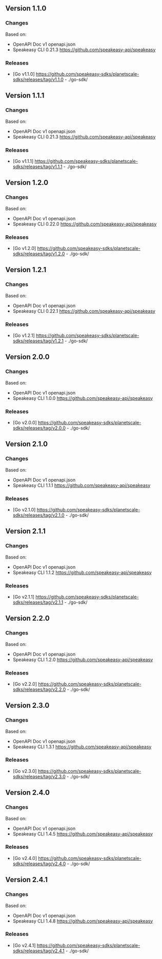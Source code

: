 

## Version 1.1.0
### Changes
Based on:
- OpenAPI Doc v1 openapi.json
- Speakeasy CLI 0.21.3 https://github.com/speakeasy-api/speakeasy
### Releases
- [Go v1.1.0] https://github.com/speakeasy-sdks/planetscale-sdks/releases/tag/v1.1.0 - ./go-sdk/

## Version 1.1.1
### Changes
Based on:
- OpenAPI Doc v1 openapi.json
- Speakeasy CLI 0.21.3 https://github.com/speakeasy-api/speakeasy
### Releases
- [Go v1.1.1] https://github.com/speakeasy-sdks/planetscale-sdks/releases/tag/v1.1.1 - ./go-sdk/

## Version 1.2.0
### Changes
Based on:
- OpenAPI Doc v1 openapi.json
- Speakeasy CLI 0.22.0 https://github.com/speakeasy-api/speakeasy
### Releases
- [Go v1.2.0] https://github.com/speakeasy-sdks/planetscale-sdks/releases/tag/v1.2.0 - ./go-sdk/

## Version 1.2.1
### Changes
Based on:
- OpenAPI Doc v1 openapi.json
- Speakeasy CLI 0.22.1 https://github.com/speakeasy-api/speakeasy
### Releases
- [Go v1.2.1] https://github.com/speakeasy-sdks/planetscale-sdks/releases/tag/v1.2.1 - ./go-sdk/

## Version 2.0.0
### Changes
Based on:
- OpenAPI Doc v1 openapi.json
- Speakeasy CLI 1.0.0 https://github.com/speakeasy-api/speakeasy
### Releases
- [Go v2.0.0] https://github.com/speakeasy-sdks/planetscale-sdks/releases/tag/v2.0.0 - ./go-sdk/

## Version 2.1.0
### Changes
Based on:
- OpenAPI Doc v1 openapi.json
- Speakeasy CLI 1.1.1 https://github.com/speakeasy-api/speakeasy
### Releases
- [Go v2.1.0] https://github.com/speakeasy-sdks/planetscale-sdks/releases/tag/v2.1.0 - ./go-sdk/

## Version 2.1.1
### Changes
Based on:
- OpenAPI Doc v1 openapi.json
- Speakeasy CLI 1.1.2 https://github.com/speakeasy-api/speakeasy
### Releases
- [Go v2.1.1] https://github.com/speakeasy-sdks/planetscale-sdks/releases/tag/v2.1.1 - ./go-sdk/

## Version 2.2.0
### Changes
Based on:
- OpenAPI Doc v1 openapi.json
- Speakeasy CLI 1.2.0 https://github.com/speakeasy-api/speakeasy
### Releases
- [Go v2.2.0] https://github.com/speakeasy-sdks/planetscale-sdks/releases/tag/v2.2.0 - ./go-sdk/

## Version 2.3.0
### Changes
Based on:
- OpenAPI Doc v1 openapi.json
- Speakeasy CLI 1.3.1 https://github.com/speakeasy-api/speakeasy
### Releases
- [Go v2.3.0] https://github.com/speakeasy-sdks/planetscale-sdks/releases/tag/v2.3.0 - ./go-sdk/

## Version 2.4.0
### Changes
Based on:
- OpenAPI Doc v1 openapi.json
- Speakeasy CLI 1.4.5 https://github.com/speakeasy-api/speakeasy
### Releases
- [Go v2.4.0] https://github.com/speakeasy-sdks/planetscale-sdks/releases/tag/v2.4.0 - ./go-sdk/

## Version 2.4.1
### Changes
Based on:
- OpenAPI Doc v1 openapi.json
- Speakeasy CLI 1.4.8 https://github.com/speakeasy-api/speakeasy
### Releases
- [Go v2.4.1] https://github.com/speakeasy-sdks/planetscale-sdks/releases/tag/v2.4.1 - ./go-sdk/